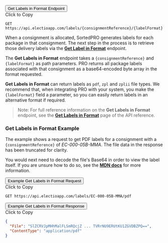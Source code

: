 <div class="tab">
    <button class="staticTabButton">Get Labels in Format Endpoint</button>
    <div class="copybutton" onclick="CopyToClipboard('GLFEndpoint')">Click to Copy</div>
</div>

<div id="GLFEndpoint" class="staticTabContent" onclick="CopyToClipboard('GLFEndpoint')">

```
GET https://api.electioapp.com/labels/{consignmentReference}/{labelFormat}
```
</div>

When a consignment is allocated, SortedPRO generates labels for each package in that consignment. The next step in the process is to retrieve those delivery labels via the **[Get Label in Format](https://docs.electioapp.com/#/api/GetLabelsinFormat)** endpoint.

The **Get Labels in Format** endpoint takes a `{consignmentReference}` and `{labelFormat}` as path parameters. PRO returns all package labels associated with that consignment as a base64-encoded byte array in the format requested.

**Get Labels in Format** can return labels as `pdf`, `zpl` and `zplii` file types. We recommend that, when integrating PRO with your system, you make the `{labelFormat}` field a parameter, so you can easily return labels in an alternative format if required.

> <span class="note-header">Note:</span>
>  For full reference information on the <strong>Get Labels in Format</strong> endpoint, see the <strong><a href="https://docs.electioapp.com/#/api/GetLabelsinFormat">Get Labels in Format</a></strong> page of the API reference. 
  
### Get Labels in Format Example

The example shows a request to get PDF labels for a consignment with a `{consignmentReference}` of _EC-000-05B-MMA_. The file data in the response has been truncated for clarity.

You would next need to decode the file's Base64 in order to view the label itself. If you are unsure how to do so, see the **[MDN docs](https://developer.mozilla.org/en-US/docs/Web/API/WindowBase64/Base64_encoding_and_decoding)** for more information.

<div class="tab">
    <button class="staticTabButton">Example Get Labels in Format Request</button>
    <div class="copybutton" onclick="CopyToClipboard('GLFRequest')">Click to Copy</div>
</div>

<div id="GLFRequest" class="staticTabContent" onclick="CopyToClipboard('GLFRequest')">

```
GET https://api.electioapp.com/labels/EC-000-05B-MMA/pdf
```

</div>

<div class="tab">
    <button class="staticTabButton">Example Get Labels in Format Response</button>
    <div class="copybutton" onclick="CopyToClipboard('GLFResponse')">Click to Copy</div>
</div>

<div id="GLFResponse" class="staticTabContent" onclick="CopyToClipboard('GLFResponse')">

```json
{
  "File": "SlZCRVJpMHhMalFLSmRQcjZ ... TVRrNU9ERUtKU1ZGVDBZPQ==",
  "ContentType": "application/pdf"
}
```

</div>